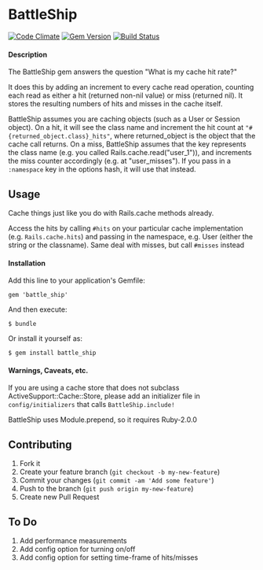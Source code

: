 # BattleShip

[![Code
Climate](https://codeclimate.com/github/DavidRagone/BattleShip.png)](https://codeclimate.com/github/DavidRagone/BattleShip)
[![Gem
Version](https://badge.fury.io/rb/battle_ship.png)](http://badge.fury.io/rb/battle_ship)
[![Build
Status](https://travis-ci.org/DavidRagone/BattleShip.png)](https://travis-ci.org/DavidRagone/BattleShip)


#### Description
The BattleShip gem answers the question "What is my cache hit rate?"

It does this by adding an increment to every cache read operation,
counting each read as either a hit (returned non-nil value) or miss (returned
nil). It stores the resulting numbers of hits and misses in the cache itself.

BattleShip assumes you are caching objects (such as a User or Session object). On a hit, it
will see the class name and increment the hit count at
```"#{returned_object.class}_hits"```, where returned_object is the object that
the cache call returns. On a miss, BattleShip assumes that the key represents
the class name (e.g. you called Rails.cache.read("user_1")), and increments the
miss counter accordingly (e.g. at "user_misses"). If you pass in a ```:namespace``` key in the options
hash, it will use that instead.

## Usage

Cache things just like you do with Rails.cache methods already.

Access the hits by calling ```#hits``` on your particular cache implementation (e.g.
  ```Rails.cache.hits```) and passing in the namespace, e.g. User (either the string
or the classname).
Same deal with misses, but call ```#misses``` instead

#### Installation

Add this line to your application's Gemfile:

    gem 'battle_ship'

And then execute:

    $ bundle

Or install it yourself as:

    $ gem install battle_ship


#### Warnings, Caveats, etc.
If you are using a cache store that does not subclass ActiveSupport::Cache::Store, please add an initializer file in ```config/initializers``` that calls ```BattleShip.include!```

BattleShip uses Module.prepend, so it requires Ruby-2.0.0

## Contributing

1. Fork it
2. Create your feature branch (`git checkout -b my-new-feature`)
3. Commit your changes (`git commit -am 'Add some feature'`)
4. Push to the branch (`git push origin my-new-feature`)
5. Create new Pull Request

## To Do

1. Add performance measurements
3. Add config option for turning on/off
4. Add config option for setting time-frame of hits/misses
